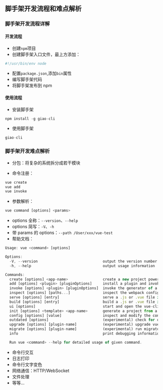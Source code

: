 ## 脚手架开发流程和难点解析
### 脚手架开发流程详解

#### 开发流程

- 创建`npm`项目
- 创建脚手架入口文件，最上方添加：

```javascript
#!/usr/bin/env node
```

- 配置`package.json`,添加`bin`属性
- 编写脚手架代码
- 将脚手架发布到 npm

#### 使用流程

- 安装脚手架

```javascript
npm install -g giao-cli
```

- 使用脚手架

```javascript
giao-cli
```

### 脚手架开发难点解析

- 分包：将复杂的系统拆分成若干模块

- 命令注册：

```javascript
vue create
vue add
vue invoke
```

- 参数解析：

```javascript
vue command [options] <params>
```

- options 全称：`--version`、`--help`
- options 简写：`-V`、`-h`
- 带 params 的 options：`--path /User/xxx/vue-test`
- 帮助文档：

```javascript
Usage: vue <command> [options]

Options:
  -V, --version                              output the version number
  -h, --help                                 output usage information

Commands:
  create [options] <app-name>                create a new project powered by vue-cli-service
  add [options] <plugin> [pluginOptions]     install a plugin and invoke its generator in an already created project
  invoke [options] <plugin> [pluginOptions]  invoke the generator of a plugin in an already created project
  inspect [options] [paths...]               inspect the webpack config in a project with vue-cli-service
  serve [options] [entry]                    serve a .js or .vue file in development mode with zero config
  build [options] [entry]                    build a .js or .vue file in production mode with zero config
  ui [options]                               start and open the vue-cli ui
  init [options] <template> <app-name>       generate a project from a remote template (legacy API, requires @vue/cli-init)
  config [options] [value]                   inspect and modify the config
  outdated [options]                         (experimental) check for outdated vue cli service / plugins
  upgrade [options] [plugin-name]            (experimental) upgrade vue cli service / plugins
  migrate [options] [plugin-name]            (experimental) run migrator for an already-installed cli plugin
  info                                       print debugging information about your environment

  Run vue <command> --help for detailed usage of given command.

```

- 命令行交互
- 日志打印
- 命令行文字变色
- 网络通信：HTTP/WebSocket
- 文件处理
- 等等...